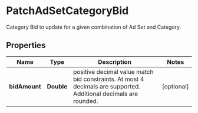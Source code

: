 

# PatchAdSetCategoryBid

Category Bid to update for a given combination of Ad Set and Category.

## Properties

| Name | Type | Description | Notes |
|------------ | ------------- | ------------- | -------------|
|**bidAmount** | **Double** | positive decimal value match bid constraints. At most 4 decimals are supported. Additional decimals are rounded. |  [optional] |



